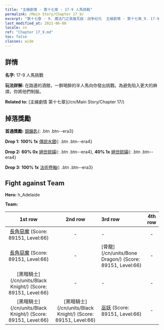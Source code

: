 ```yaml
---
title: "主線劇情 - 第十七章 - 17-9 人馬挑戰"
permalink: /Main Story/Chapter 17_9/
excerpt: "第十七章 - 9. 魔法门之英雄无敌：战争纪元  主線劇情 - 第十七章_9. 17-9 人馬挑戰"
last_modified_at: 2021-06-08
locale: cn
ref: "Chapter 17_9.md"
toc: false
classes: wide
---
```


## 詳情

 **名字:** 17-9 人馬挑戰

 **玩法詳解:** 在路邊的酒館，一群喝醉的半人馬向你發出挑戰。為避免陷入更大的麻煩，你將他們制服。

 **Related to:** [主線劇情 第十七章](/cn/Main Story/Chapter 17/)

## 掉落獎勵

 **首通獎勵:** [銀鑰匙](/cn/Items/con_693/){: .btn .btn--era3}

 **Drop 1:** **100% 1x** [傳說水銀](/cn/Items/mat_56/){: .btn .btn--era4}

 **Drop 2:** **60% 0x** [絕世硫磺](/cn/Items/mat_50/){: .btn .btn--era4}, **40% 1x** [絕世硫磺](/cn/Items/mat_50/){: .btn .btn--era4}

 **Drop 3:** **100% 1x** [法術卷軸](/cn/Items/con_694/){: .btn .btn--era3}


## Fight against Team
 **Hero:** h_Adelaide

 **Team:**


  | 1st row | 2nd row | 3rd row | 4th row |
  |:----:|:----:|:----|:----:|
  | [長角惡魔](/cn/units/Demon/) (Score: 89151, Level:66)  | - | - | - |
  | [長角惡魔](/cn/units/Demon/) (Score: 89151, Level:66)  | - | [骨龍](/cn/units/Bone Dragon/) (Score: 89151, Level:66)  | - |
  | [黑暗騎士](/cn/units/Black Knight/) (Score: 89151, Level:66)  | - | - | - |
  | [黑暗騎士](/cn/units/Black Knight/) (Score: 89151, Level:66)  | [黑暗騎士](/cn/units/Black Knight/) (Score: 89151, Level:66)  | [巫妖](/cn/units/Lich/) (Score: 89151, Level:66)  | - |


